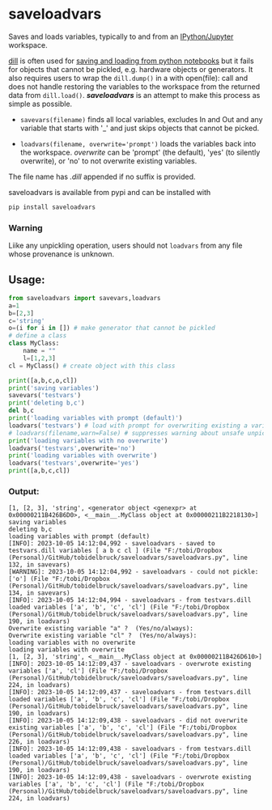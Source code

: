 # saveloadvars
Saves and loads variables, typically to and from an [IPython/Jupyter](https://stackoverflow.com/questions/51700425/what-is-the-relation-and-difference-between-ipython-and-jupyter-console) workspace.

[dill](https://pypi.org/project/dill/) is often used for [saving and loading from python notebooks](https://stackoverflow.com/questions/34342155/how-to-pickle-or-store-jupyter-ipython-notebook-session-for-later) but it fails for objects that cannot be pickled, e.g. hardware objects or generators. It also requires users to wrap the `dill.dump()` in a with open(file): call and does not handle restoring the variables to the workspace from the returned data from `dill.load()`. _**saveloadvars**_ is an attempt to make this process as simple as possible.

* `savevars(filename)` finds all local variables, excludes In and Out and any variable that starts with '_' and just skips objects that cannot be picked.

* `loadvars(filename, overwrite='prompt')` loads the variables back into the workspace. _overwrite_ can be 'prompt' (the default), 'yes' (to silently overwrite), or 'no' to not overwrite existing variables.

The file name has _.dill_ appended if no suffix is provided.

saveloadvars is available from pypi and can be installed with
```bash
pip install saveloadvars
```

### Warning
Liike any unpickling operation, users should not `loadvars` from any file whose provenance is unknown.

## Usage:
```python
from saveloadvars import savevars,loadvars
a=1
b=[2,3]
c='string'
o=(i for i in []) # make generator that cannot be pickled
# define a class
class MyClass:
    name = ""
    l=[1,2,3]
cl = MyClass() # create object with this class

print([a,b,c,o,cl])
print('saving variables')
savevars('testvars')
print('deleting b,c')
del b,c
print('loading variables with prompt (default)')
loadvars('testvars') # load with prompt for overwriting existing a variable
# loadvars(filename,warn=False) # suppresses warning about unsafe unpickling
print('loading variables with no overwrite')
loadvars('testvars',overwrite='no')
print('loading variables with overwrite')
loadvars('testvars',overwrite='yes')
print([a,b,c,cl])
```

### Output:
```
[1, [2, 3], 'string', <generator object <genexpr> at 0x00000211B426B6D0>, <__main__.MyClass object at 0x00000211B2218130>]
saving variables
deleting b,c
loading variables with prompt (default)
[INFO]: 2023-10-05 14:12:04,992 - saveloadvars - saved to testvars.dill variables [ a b c cl ] (File "F:/tobi/Dropbox (Personal)/GitHub/tobidelbruck/saveloadvars/saveloadvars.py", line 132, in savevars)
[WARNING]: 2023-10-05 14:12:04,992 - saveloadvars - could not pickle: ['o'] (File "F:/tobi/Dropbox (Personal)/GitHub/tobidelbruck/saveloadvars/saveloadvars.py", line 134, in savevars)
[INFO]: 2023-10-05 14:12:04,994 - saveloadvars - from testvars.dill loaded variables ['a', 'b', 'c', 'cl'] (File "F:/tobi/Dropbox (Personal)/GitHub/tobidelbruck/saveloadvars/saveloadvars.py", line 190, in loadvars)
Overwrite existing variable "a" ?  (Yes/no/always): 
Overwrite existing variable "cl" ?  (Yes/no/always): 
loading variables with no overwrite
loading variables with overwrite
[1, [2, 3], 'string', <__main__.MyClass object at 0x00000211B426D610>]
[INFO]: 2023-10-05 14:12:09,437 - saveloadvars - overwrote existing variables ['a', 'cl'] (File "F:/tobi/Dropbox (Personal)/GitHub/tobidelbruck/saveloadvars/saveloadvars.py", line 224, in loadvars)
[INFO]: 2023-10-05 14:12:09,437 - saveloadvars - from testvars.dill loaded variables ['a', 'b', 'c', 'cl'] (File "F:/tobi/Dropbox (Personal)/GitHub/tobidelbruck/saveloadvars/saveloadvars.py", line 190, in loadvars)
[INFO]: 2023-10-05 14:12:09,438 - saveloadvars - did not overwrite existing variables ['a', 'b', 'c', 'cl'] (File "F:/tobi/Dropbox (Personal)/GitHub/tobidelbruck/saveloadvars/saveloadvars.py", line 226, in loadvars)
[INFO]: 2023-10-05 14:12:09,438 - saveloadvars - from testvars.dill loaded variables ['a', 'b', 'c', 'cl'] (File "F:/tobi/Dropbox (Personal)/GitHub/tobidelbruck/saveloadvars/saveloadvars.py", line 190, in loadvars)
[INFO]: 2023-10-05 14:12:09,438 - saveloadvars - overwrote existing variables ['a', 'b', 'c', 'cl'] (File "F:/tobi/Dropbox (Personal)/GitHub/tobidelbruck/saveloadvars/saveloadvars.py", line 224, in loadvars)
```


